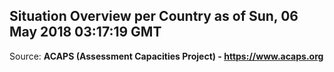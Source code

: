 ## Situation Overview per Country as of Sun, 06 May 2018 03:17:19 GMT

Source: **ACAPS (Assessment Capacities Project) - https://www.acaps.org**